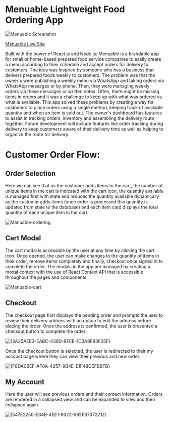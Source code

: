 # Menuable Lightweight Food Ordering App

![Menuable Screenshot](https://github.com/stevenseb/Menuable/blob/main/menuable.png)


<a href="https://menuable-main.onrender.com">Menuable Live Site</a>

Built with the power of React.js and Node.js: Menuable is a brandable app for small or home-based prepared food service companies to easily create a menu according to their schedule and accept orders for delivery to customers. The idea was inspired by someone who has a business that delivers prepared foods weekly to customers. The problem was that the owner's were publishing a weekly menu via WhatsApp and taking orders via WhatsApp messages or by phone. Then, they were managing weekly orders via these messages or written notes. Often, there might be missing items in orders and it was a challenge to keep up with what was ordered vs. what is available. This app solved these problems by creating a way for customers to place orders using a single method, keeping track of available quantity and when an item is sold out. The owner's dashboard has features to assist in tracking orders, inventory and assembling the delivery route together. Future development will include features like order tracking during delivery to keep customers aware of their delivery time as well as helping to organize the route for delivery.

# Customer Order Flow:

## Order Selection
Here we can see that as the customer adds items to the cart, the number of unique items in the cart is indicated with the cart icon, the quantity available is managed first with state and reduces the quantity available dynamically as the customer adds items (once order is processed this quantity is updated from state to the database) and each item card displays the total quantity of each unique item in the cart.



![Menuable-ordering](https://github.com/user-attachments/assets/a3e6c136-59e7-44f8-871b-44d5e42af9f8)


## Cart Modal
The cart modal is accessible by the user at any time by clicking the cart icon. Once opened, the user can make changes to the quantity of items in their order, remove items completely and finally, checkout once signed in to complete the order. The modals in the app are managed by creating a modal context with the use of React Context API that is accessible throughout the pages and components.

![Menuable-cart](https://github.com/user-attachments/assets/e9b160a4-2f05-40f5-9e0e-0d57ff6e17df)

## Checkout
The checkout page first displays the pending order and prompts the user to review their delivery address with an option to edit the address before placing the order. Once the address is confirmed, the user is presented a checkout button to complete the order.

![{3A25AEE3-EABC-436D-8FEE-1C3A8F83F35F}](https://github.com/user-attachments/assets/95a4ef1a-1a92-42f5-ad5f-553c2a470a79)

Once the checkout button is selected, the user is redirected to their my account page where they can view their previous and new order.

![{F8DA0BEF-AF0A-4257-9B4E-E1F48CEFBBFB}](https://github.com/user-attachments/assets/e4b0817b-1086-4b51-97e2-23ae597d72f5)

## My Account
Here the user will see previous orders and their contact information. Orders are rendered in a collapsed view and can be expanded to view and then collapsed again.

![{547E2250-E34B-4EE1-9322-592FB7372212}](https://github.com/user-attachments/assets/fa0bb264-260d-4049-8e50-63d8e1249dbc)


